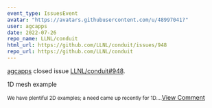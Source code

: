 ```yaml
---
event_type: IssuesEvent
avatar: "https://avatars.githubusercontent.com/u/48997041?"
user: agcapps
date: 2022-07-26
repo_name: LLNL/conduit
html_url: https://github.com/LLNL/conduit/issues/948
repo_url: https://github.com/LLNL/conduit
---
```


<a href='https://github.com/agcapps' target='_blank'>agcapps</a> closed issue <a href='https://github.com/LLNL/conduit/issues/948' target='_blank'>LLNL/conduit#948</a>.

<p>1D mesh example</p><small>We have plentiful 2D examples; a need came up recently for 1D....</small><a href='https://github.com/LLNL/conduit/issues/948' target='_blank'>View Comment</a>